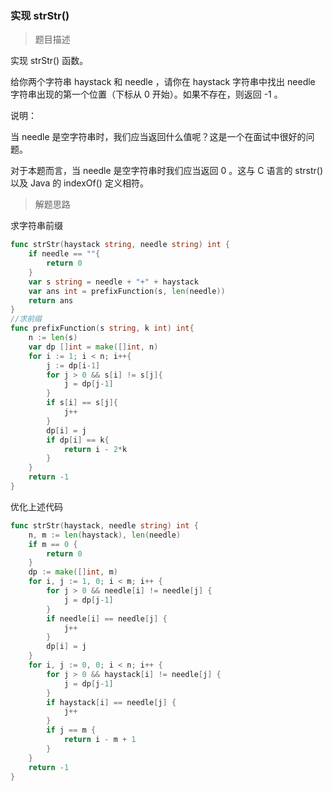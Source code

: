 ### 实现 strStr()

> 题目描述

实现 strStr() 函数。

给你两个字符串 haystack 和 needle ，请你在 haystack 字符串中找出 needle 字符串出现的第一个位置（下标从 0 开始）。如果不存在，则返回  -1 。

说明：

当 needle 是空字符串时，我们应当返回什么值呢？这是一个在面试中很好的问题。

对于本题而言，当 needle 是空字符串时我们应当返回 0 。这与 C 语言的 strstr() 以及 Java 的 indexOf() 定义相符。

> 解题思路

求字符串前缀

```go
func strStr(haystack string, needle string) int {
    if needle == ""{
        return 0
    }
    var s string = needle + "+" + haystack
    var ans int = prefixFunction(s, len(needle))
    return ans
}
//求前缀
func prefixFunction(s string, k int) int{
    n := len(s)
    var dp []int = make([]int, n)
    for i := 1; i < n; i++{
        j := dp[i-1]
        for j > 0 && s[i] != s[j]{
            j = dp[j-1]
        }
        if s[i] == s[j]{
            j++
        }
        dp[i] = j
        if dp[i] == k{
            return i - 2*k
        }
    }
    return -1
}
```

优化上述代码

```go
func strStr(haystack, needle string) int {
    n, m := len(haystack), len(needle)
    if m == 0 {
        return 0
    }
    dp := make([]int, m)
    for i, j := 1, 0; i < m; i++ {
        for j > 0 && needle[i] != needle[j] {
            j = dp[j-1]
        }
        if needle[i] == needle[j] {
            j++
        }
        dp[i] = j
    }
    for i, j := 0, 0; i < n; i++ {
        for j > 0 && haystack[i] != needle[j] {
            j = dp[j-1]
        }
        if haystack[i] == needle[j] {
            j++
        }
        if j == m {
            return i - m + 1
        }
    }
    return -1
}
```

